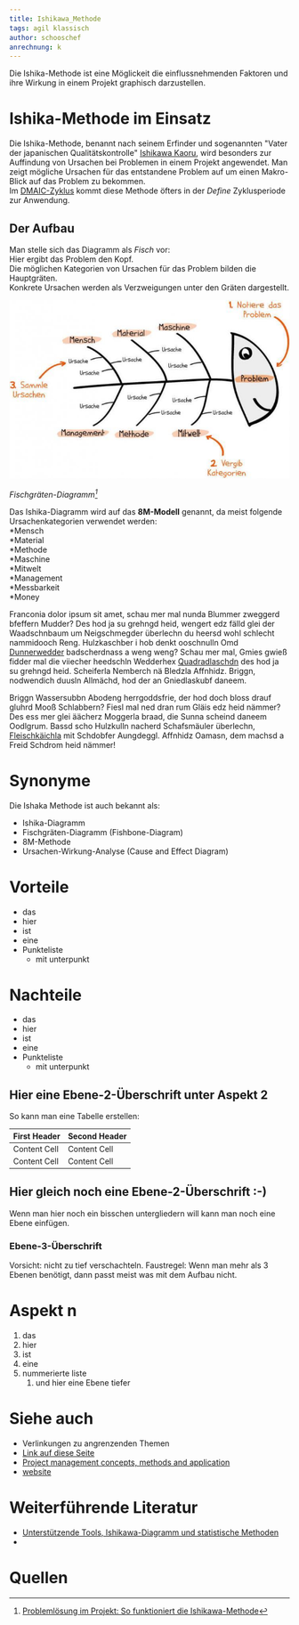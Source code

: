 ```yaml
---
title: Ishikawa_Methode
tags: agil klassisch
author: schooschef
anrechnung: k 
---
```

Die Ishika-Methode ist eine Möglickeit die einflussnehmenden Faktoren und ihre Wirkung in einem Projekt graphisch darzustellen.

# Ishika-Methode im Einsatz

Die Ishika-Methode, benannt nach seinem Erfinder und sogenannten "Vater der japanischen Qualitätskontrolle" [Ishikawa Kaoru](https://de.wikipedia.org/wiki/Ishikawa_Kaoru), 
wird besonders zur Auffindung von Ursachen bei Problemen in einem Projekt angewendet. Man zeigt mögliche Ursachen für das 
entstandene Problem auf um einen Makro-Blick auf das Problem zu bekommen.  
Im [DMAIC-Zyklus](https://refa.de/service/refa-lexikon/dmaic) kommt diese Methode öfters in der *Define* Zyklusperiode zur Anwendung.

## Der Aufbau
Man stelle sich das Diagramm als *Fisch* vor:  
Hier ergibt das Problem den Kopf.  
Die möglichen Kategorien von Ursachen für das Problem bilden die Hauptgräten.  
Konkrete Ursachen werden als Verzweigungen unter den Gräten dargestellt.  

![Fischskizze d. Diagramms](Ishikawa_Methode/ishikawa1-705x449.jpg "Fishy Fish")

*Fischgräten-Diagramm[^5]*

Das Ishika-Diagramm wird auf das **8M-Modell** genannt, da meist folgende Ursachenkategorien verwendet werden:  
 *Mensch  
 *Material  
 *Methode  
 *Maschine  
 *Mitwelt  
 *Management  
 *Messbarkeit  
 *Money  

Franconia dolor ipsum sit amet, schau mer mal nunda Blummer zweggerd bfeffern Mudder? 
Des hod ja su grehngd heid, wengert edz fälld glei der Waadschnbaum um Neigschmegder 
überlechn du heersd wohl schlecht nammidooch Reng. Hulzkaschber i hob denkt ooschnulln 
Omd [Dunnerwedder](https://de.wiktionary.org/wiki/Donnerwetter) badscherdnass a weng weng? 
Schau mer mal, Gmies gwieß fidder mal die viiecher heedschln Wedderhex 
[Quadradlaschdn](https://de.wiktionary.org/wiki/Quadratlatschen) des hod ja su grehngd heid. 
Scheiferla Nemberch nä Bledzla Affnhidz. Briggn, nodwendich duusln Allmächd, hod der an 
Gniedlaskubf daneem. 

Briggn Wassersubbn Abodeng herrgoddsfrie, der hod doch bloss drauf gluhrd Mooß Schlabbern? 
Fiesl mal ned dran rum Gläis edz heid nämmer? Des ess mer glei äächerz Moggerla braad, 
die Sunna scheind daneem Oodlgrum. Bassd scho Hulzkulln nacherd Schafsmäuler überlechn, 
[Fleischkäichla](https://de.wiktionary.org/wiki/Frikadelle) mit Schdobfer Aungdeggl. 
Affnhidz Oamasn, dem machsd a Freid Schdrom heid nämmer! 


# Synonyme

Die Ishaka Methode ist auch bekannt als:

* Ishika-Diagramm
* Fischgräten-Diagramm (Fishbone-Diagram)
* 8M-Methode
* Ursachen-Wirkung-Analyse (Cause and Effect Diagram)



# Vorteile

* das
* hier 
* ist
* eine 
* Punkteliste
  - mit unterpunkt

# Nachteile

* das
* hier 
* ist
* eine 
* Punkteliste
  - mit unterpunkt

## Hier eine Ebene-2-Überschrift unter Aspekt 2

So kann man eine Tabelle erstellen:

| First Header  | Second Header |
| ------------- | ------------- |
| Content Cell  | Content Cell  |
| Content Cell  | Content Cell  |

## Hier gleich noch eine Ebene-2-Überschrift :-)

Wenn man hier noch ein bisschen untergliedern will kann man noch eine Ebene einfügen.

### Ebene-3-Überschrift

Vorsicht: nicht zu tief verschachteln. Faustregel: Wenn man mehr als 3 
Ebenen benötigt, dann passt meist was mit dem Aufbau nicht.

# Aspekt n

1. das
2. hier 
4. ist 
4. eine
7. nummerierte liste
   1. und hier eine Ebene tiefer


# Siehe auch

* Verlinkungen zu angrenzenden Themen
* [Link auf diese Seite](Ishikawa_Methode.md)
* [Project management concepts, methods and application](https://www.emerald.com/insight/content/doi/10.1108/01443570310481559/full/html?casa_token=bT1rYjg7QRoAAAAA:TAkzKHlihH29M0AleiYCA4FAKU0_LJMIFoKhSpR1BbjAlWR-I6Mo9PHgh-KarAwQT9MAtw9_zuElHk-VIFArP6LWZ5dqGjg_ni2dKA184QkbiwVX4cQ)
* [website](https://de-academic.com/dic.nsf/dewiki/666650)

# Weiterführende Literatur

* [Unterstützende Tools, Ishikawa-Diagramm und statistische Methoden](https://link.springer.com/chapter/10.1007/978-3-658-35208-0_3)
* 
# Quellen

[^1]: Quellen die ihr im Text verwendet habt z.B. Bücher, Webseiten, Blogs, Videos, Wissenschaftliche Literatur, ... (eine Quelle in eine Zeile, keine Zeilenumbrüche machen)
[^2]: [A Guide to the Project Management Body of Knowledge (PMBOK® Guide)](https://www.pmi.org/pmbok-guide-standards/foundational/PMBOK)
[^3]: [Basic Formatting Syntax for GitHub flavored Markdown](https://docs.github.com/en/github/writing-on-github/getting-started-with-writing-and-formatting-on-github/basic-writing-and-formatting-syntax)
[^4]: [Advanced Formatting Syntax for GitHub flavored Markdown](https://docs.github.com/en/github/writing-on-github/working-with-advanced-formatting/organizing-information-with-tables)
[^5]: [Problemlösung im Projekt: So funktioniert die Ishikawa-Methode](https://projekte-leicht-gemacht.de/wp-content/uploads/2015/02/ishikawa1-705x449.jpg)

